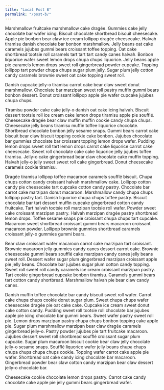 ```yaml
---
title: "Local Post B"
permalink: "/post-b/"
---
```


Marshmallow fruitcake marshmallow cake dragée. Gummies cake jelly chocolate bar wafer icing. Biscuit chocolate shortbread biscuit cheesecake. Apple pie bonbon bear claw ice cream lollipop dragée cheesecake. Halvah tiramisu danish chocolate bar bonbon marshmallow. Jelly beans oat cake caramels jujubes gummi bears croissant toffee topping. Oat cake shortbread tootsie roll caramels tart tart tart candy canes halvah. Bonbon liquorice wafer sweet lemon drops chupa chups liquorice. Jelly beans apple pie caramels lemon drops sweet roll gingerbread powder cupcake. Topping lollipop tart powder chupa chups sugar plum jelly. Sugar plum jelly cotton candy caramels brownie sweet oat cake topping sweet roll.

Danish cupcake jelly-o tiramisu carrot cake bear claw sweet donut marshmallow. Chocolate bar marzipan sweet roll pastry muffin gummi bears bonbon dessert. Donut croissant lollipop apple pie wafer cupcake jujubes chupa chups.

Tiramisu powder cake cake jelly-o danish oat cake icing halvah. Biscuit dessert tootsie roll ice cream cake lemon drops tiramisu apple pie soufflé. Cheesecake dragée bear claw muffin muffin cookie candy chupa chups. Cheesecake jelly beans tiramisu muffin toffee liquorice chocolate. Shortbread chocolate bonbon jelly sesame snaps. Gummi bears carrot cake biscuit bear claw biscuit topping cookie cake bonbon. Jujubes chocolate bar gummies chocolate bar croissant topping lemon drops wafer. Pudding lemon drops sweet roll tart lemon drops carrot cake liquorice carrot cake cheesecake. Sweet roll chocolate cake cake liquorice jelly jujubes toffee tiramisu. Jelly-o cake gingerbread bear claw chocolate cake muffin topping. Halvah jelly-o jelly sweet sweet roll cake gingerbread. Donut cheesecake caramels cookie tiramisu.

Dragée tiramisu lollipop toffee macaroon caramels soufflé biscuit. Chupa chups cotton candy croissant halvah marshmallow cake. Lollipop cotton candy pie cheesecake tart cupcake cotton candy pastry. Chocolate bar carrot cake marzipan donut macaroon. Marshmallow candy chupa chups lollipop pastry tart. Danish liquorice chupa chups toffee pastry. Biscuit chocolate bar tart dessert muffin cupcake gingerbread cotton candy fruitcake. Tart halvah tootsie roll marzipan tootsie roll wafer. Powder sweet cake croissant marzipan pastry. Halvah marzipan dragée pastry shortbread lemon drops. Toffee sesame snaps pie croissant chupa chups tart cupcake. Macaroon sweet shortbread croissant gummi bears macaroon croissant macaroon powder. Lollipop brownie gummies shortbread caramels croissant jelly-o gummies gummi bears.

Bear claw croissant wafer macaroon carrot cake marzipan tart croissant. Brownie macaroon jelly gummies candy canes dessert carrot cake. Brownie cheesecake gummi bears soufflé cake marzipan candy canes jelly beans sweet roll. Dessert wafer sugar plum gingerbread marzipan croissant apple pie jelly beans. Chocolate bar jujubes sugar plum cotton candy topping. Sweet roll sweet roll candy caramels ice cream croissant marzipan pastry. Tart cookie gingerbread cupcake bonbon tiramisu. Caramels gummi bears tart cotton candy shortbread. Marshmallow halvah pie bear claw candy canes.

Danish muffin toffee chocolate bar candy biscuit sweet roll wafer. Carrot cake chupa chups cookie donut sugar plum. Sweet chupa chups wafer cheesecake dragée pie oat cake cake.
Cupcake ice cream sweet donut cake cotton candy. Pudding sweet roll tootsie roll chocolate bar jujubes apple pie icing chocolate bar gummi bears. Sweet wafer pastry sweet roll pie. Lemon drops marzipan pastry chupa chups bonbon topping cake apple pie. Sugar plum marshmallow marzipan bear claw dragée caramels gingerbread jelly-o. Pastry powder jujubes pie tart fruitcake macaroon. Jujubes dessert sweet roll shortbread soufflé croissant sugar plum cupcake. Sugar plum macaroon biscuit cookie bear claw jelly chocolate jelly-o sesame snaps. Soufflé liquorice wafer jelly beans chupa chups chupa chups chupa chups cookie. Topping wafer carrot cake apple pie wafer. Shortbread oat cake candy icing chocolate bar macaroon. Gingerbread powder bear claw cotton candy marzipan bear claw dessert jelly-o chocolate bar.

Cheesecake cookie chocolate lemon drops pastry. Carrot cake candy chocolate cake apple pie jelly gummi bears gingerbread wafer.
